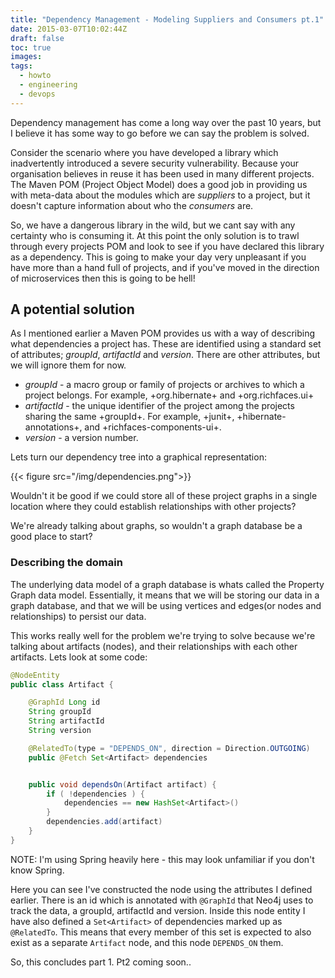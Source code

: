 ```yaml
---
title: "Dependency Management - Modeling Suppliers and Consumers pt.1"
date: 2015-03-07T10:02:44Z
draft: false
toc: true
images:
tags:
  - howto
  - engineering
  - devops
---
```


Dependency management has come a long way over the past 10 years, but I believe it has some way to go before we can say the problem is solved.

Consider the scenario where you have developed a library which inadvertently introduced a severe security vulnerability. Because your organisation believes in reuse it has been used in many different projects. The Maven POM (Project Object Model) does a good job in providing us with meta-data about the modules which are _suppliers_ to a project, but it doesn't capture information about who the _consumers_ are.

So, we have a dangerous library in the wild, but we cant say with any certainty who is consuming it. At this point the only solution is to trawl through every projects POM and look to see if you have declared this library as a dependency. This is going to make your day very unpleasant if you have more than a hand full of projects, and if you've moved in the direction of microservices then this is going to be hell!

## A potential solution

As I mentioned earlier a Maven POM provides us with a way of describing what dependencies a project has. These are identified using a standard set of attributes; _groupId_, _artifactId_ and _version_. There are other attributes, but we will ignore them for now.

* _groupId_ - a macro group or family of projects or archives to which a project belongs. For example, +org.hibernate+ and +org.richfaces.ui+
* _artifactId_ - the unique identifier of the project among the projects sharing the same +groupId+. For example, +junit+, +hibernate-annotations+, and +richfaces-components-ui+.
* _version_ - a version number.

Lets turn our dependency tree into a graphical representation:

{{< figure src="/img/dependencies.png">}}

Wouldn't it be good if we could store all of these project graphs in a single location where they could establish relationships with other projects?

We're already talking about graphs, so wouldn't a graph database be a good place to start?

### Describing the domain

The underlying data model of a graph database is whats called the Property Graph data model. Essentially, it means that we will be storing our data in a graph database, and that we will be using vertices and edges(or nodes and relationships) to persist our data.

This works really well for the problem we're trying to solve because we're talking about artifacts (nodes), and their relationships with each other artifacts. Lets look at some code:

``` java
@NodeEntity
public class Artifact {

    @GraphId Long id
    String groupId
    String artifactId
    String version

    @RelatedTo(type = "DEPENDS_ON", direction = Direction.OUTGOING)
    public @Fetch Set<Artifact> dependencies


    public void dependsOn(Artifact artifact) {
        if ( !dependencies ) {
            dependencies == new HashSet<Artifact>()
        }
        dependencies.add(artifact)
    }
}
```

NOTE: I'm using Spring heavily here - this may look unfamiliar if you don't know Spring.

Here you can see I've constructed the node using the attributes I defined earlier. There is an id which is annotated with `@GraphId` that Neo4j uses to track the data, a groupId, artifactId and version. Inside this node entity I have also defined a `Set<Artifact>` of dependencies marked up as `@RelatedTo`. This means that every member of this set is expected to also exist as a separate `Artifact` node, and this node `DEPENDS_ON` them.

So, this concludes part 1. Pt2 coming soon..
